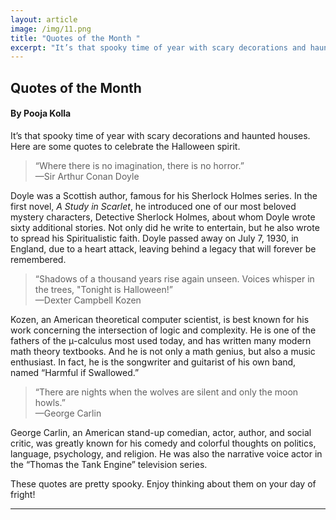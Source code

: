 ```yaml
---
layout: article
image: /img/11.png
title: "Quotes of the Month "
excerpt: "It’s that spooky time of year with scary decorations and haunted houses. Here are some quotes to celebrate the Halloween spirit."
---
```


<h2>Quotes of the Month</h2>
<h4>By Pooja Kolla</h4>
It’s that spooky time of year with scary decorations and haunted houses. Here are some quotes to celebrate the Halloween spirit.

<blockquote>“Where there is no imagination, there is no horror.”<br/>—Sir Arthur Conan Doyle</blockquote>
Doyle was a Scottish author, famous for his Sherlock Holmes series. In the first novel, <em>A Study in Scarlet</em>, he introduced one of our most beloved mystery characters, Detective Sherlock Holmes, about whom Doyle wrote sixty additional stories. Not only did he write to entertain, but he also wrote to spread his Spiritualistic faith. Doyle passed away on July 7, 1930, in England, due to a heart attack, leaving behind a legacy that will forever be remembered.

<blockquote>“Shadows of a thousand years rise again unseen. Voices whisper in the trees, "Tonight is Halloween!” <br/>—Dexter Campbell Kozen</blockquote>
Kozen, an American theoretical computer scientist, is best known for his work concerning the intersection of logic and complexity. He is one of the fathers of the μ-calculus most used today, and has written many modern math theory textbooks. And he is not only a math genius, but also a music enthusiast. In fact, he is the songwriter and guitarist of his own band, named “Harmful if Swallowed.”


<blockquote>“There are nights when the wolves are silent and only the moon howls.”<br/>—George Carlin</blockquote>
George Carlin, an American stand-up comedian, actor, author, and social critic, was greatly known for his comedy and colorful thoughts on politics, language, psychology, and religion. He was also the narrative voice actor in the “Thomas the Tank Engine” television series.

These quotes are pretty spooky. Enjoy thinking about them on your day of fright!
<hr style="border-color:#7D7D7D;height:0.5px;">

